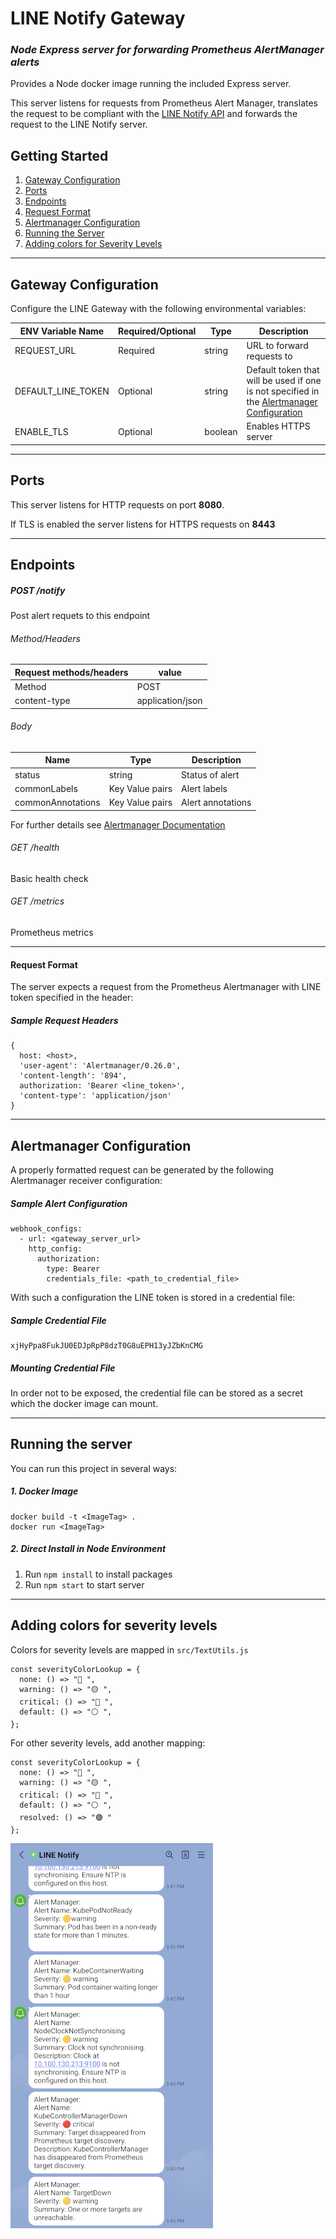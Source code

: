 # LINE Notify Gateway

### _Node Express server for forwarding Prometheus AlertManager alerts_

Provides a Node docker image running the included Express server.

This server listens for requests from Prometheus Alert Manager, translates the request to be compliant with the [LINE Notify API](https://notify-bot.line.me/doc/en/) and forwards the request to the LINE Notify server.

## Getting Started

1. [Gateway Configuration](#gateway-configuration)
2. [Ports](#ports)
3. [Endpoints](#endpoints)
4. [Request Format](#request-format)
5. [Alertmanager Configuration](#alertmanager-configuration)
6. [Running the Server](#running-the-server)
7. [Adding colors for Severity Levels](#adding-colors-for-severity-levels)

---

## Gateway Configuration

Configure the LINE Gateway with the following environmental variables:

| ENV Variable Name  | Required/Optional | Type    | Description                                                                                                              |
| ------------------ | ----------------- | ------- | ------------------------------------------------------------------------------------------------------------------------ |
| REQUEST_URL        | Required          | string  | URL to forward requests to                                                                                               |
| DEFAULT_LINE_TOKEN | Optional          | string  | Default token that will be used if one is not specified in the [Alertmanager Configuration](#alertmanager-configuration) |
| ENABLE_TLS         | Optional          | boolean | Enables HTTPS server                                                                                                     |

---

## Ports

This server listens for HTTP requests on port **8080**.

If TLS is enabled the server listens for HTTPS requests on **8443**

---

## Endpoints

##### POST /notify

Post alert requets to this endpoint

###### Method/Headers

| Request methods/headers | value            |
| ----------------------- | ---------------- |
| Method                  | POST             |
| content-type            | application/json |

###### Body

| Name              | Type            | Description       |
| ----------------- | --------------- | ----------------- |
| status            | string          | Status of alert   |
| commonLabels      | Key Value pairs | Alert labels      |
| commonAnnotations | Key Value pairs | Alert annotations |

For further details see [Alertmanager Documentation](https://prometheus.io/docs/alerting/latest/notifications/)

###### GET /health

Basic health check

###### GET /metrics

Prometheus metrics

---

#### Request Format

The server expects a request from the Prometheus Alertmanager with LINE token specified in the header:

##### Sample Request Headers

```
{
  host: <host>,
  'user-agent': 'Alertmanager/0.26.0',
  'content-length': '894',
  authorization: 'Bearer <line_token>',
  'content-type': 'application/json'
}
```

---

## Alertmanager Configuration

A properly formatted request can be generated by the following Alertmanager receiver configuration:

##### Sample Alert Configuration

```
webhook_configs:
  - url: <gateway_server_url>
    http_config:
      authorization:
        type: Bearer
        credentials_file: <path_to_credential_file>
```

With such a configuration the LINE token is stored in a credential file:

##### Sample Credential File

```
xjHyPpa8FukJU0EDJpRpP8dzT0G8uEPH13yJZbKnCMG
```

##### Mounting Credential File

In order not to be exposed, the credential file can be stored as a secret which the docker image can mount.

---

## Running the server

You can run this project in several ways:

##### 1. Docker Image

```
docker build -t <ImageTag> .
docker run <ImageTag>
```

##### 2. Direct Install in Node Environment

1.  Run `npm install` to install packages
2.  Run `npm start` to start server

---

<a name="add-colors"></a>

## Adding colors for severity levels

Colors for severity levels are mapped in `src/TextUtils.js`

```
const severityColorLookup = {
  none: () => "🔵 ",
  warning: () => "🟡 ",
  critical: () => "🔴 ",
  default: () => "⚪ ",
};
```

For other severity levels, add another mapping:

```
const severityColorLookup = {
  none: () => "🔵 ",
  warning: () => "🟡 ",
  critical: () => "🔴 ",
  default: () => "⚪ ",
  resolved: () => "🟢 "
};
```

![Screenshot](screenshot.png)
